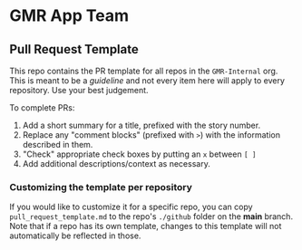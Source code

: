 # GMR App Team

## Pull Request Template

This repo contains the PR template for all repos in the `GMR-Internal` org. This is meant to be a _guideline_ and not every item here will apply to every repository. Use your best judgement.

To complete PRs:

1) Add a short summary for a title, prefixed with the story number.
2) Replace any "comment blocks" (prefixed with `>`) with the information described in them.
3) "Check" appropriate check boxes by putting an `x` between `[ ]`
4) Add additional descriptions/context as necessary.

### Customizing the template per repository

If you would like to customize it for a specific repo, you can copy `pull_request_template.md` to the repo's `./github` folder on the **main** branch.
Note that if a repo has its own template, changes to this template will not automatically be reflected in those.